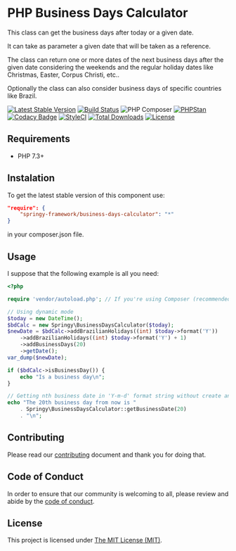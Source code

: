 # PHP Business Days Calculator

This class can get the business days after today or a given date.

It can take as parameter a given date that will be taken as a reference.

The class can return one or more dates of the next business days after the given
date considering the weekends and the regular holiday dates like Christmas,
Easter, Corpus Christi, etc..

Optionally the class can also consider business days of specific countries like
Brazil.

[![Latest Stable Version](https://poser.pugx.org/springy-framework/business-days-calculator/v/stable)](https://packagist.org/packages/springy-framework/business-days-calculator)
[![Build Status](https://travis-ci.com/springy-framework/business-days-calculator.svg?branch=main)](https://travis-ci.com/springy-framework/business-days-calculator)
![PHP Composer](https://github.com/springy-framework/business-days-calculator/workflows/PHP%20Composer/badge.svg)
[![PHPStan](https://img.shields.io/badge/PHPStan-enabled-brightgreen.svg?style=flat)](https://github.com/phpstan/phpstan)
[![Codacy Badge](https://app.codacy.com/project/badge/Grade/904f30bd1d82473a852af28384a915c8)](https://www.codacy.com/gh/springy-framework/business-days-calculator/dashboard?utm_source=github.com&amp;utm_medium=referral&amp;utm_content=springy-framework/business-days-calculator&amp;utm_campaign=Badge_Grade)
[![StyleCI](https://github.styleci.io/repos/318666163/shield?style=flat)](https://github.styleci.io/repos/318666163)
[![Total Downloads](https://poser.pugx.org/springy-framework/business-days-calculator/downloads)](https://packagist.org/packages/springy-framework/business-days-calculator)
[![License](https://poser.pugx.org/springy-framework/business-days-calculator/license)](https://packagist.org/packages/springy-framework/business-days-calculator)

## Requirements

- PHP 7.3+

## Instalation

To get the latest stable version of this component use:

```json
"require": {
    "springy-framework/business-days-calculator": "*"
}
```

in your composer.json file.

## Usage

I suppose that the following example is all you need:

```php
<?php

require 'vendor/autoload.php'; // If you're using Composer (recommended)

// Using dynamic mode
$today = new DateTime();
$bdCalc = new Springy\BusinessDaysCalculator($today);
$newDate = $bdCalc->addBrazilianHolidays((int) $today->format('Y'))
    ->addBrazilianHolidays((int) $today->format('Y') + 1)
    ->addBusinessDays(20)
    ->getDate();
var_dump($newDate);

if ($bdCalc->isBusinessDay()) {
    echo "Is a business day\n";
}

// Getting nth business date in 'Y-m-d' format string without create an object
echo "The 20th business day from now is "
    . Springy\BusinessDaysCalculator::getBusinessDate(20)
    . "\n";

```

## Contributing

Please read our [contributing](/CONTRIBUTING.md) document and thank you for
doing that.

## Code of Conduct

In order to ensure that our community is welcoming to all, please review and
abide by the [code of conduct](/CODE_OF_CONDUCT.md).

## License

This project is licensed under [The MIT License (MIT)](/LICENSE).
